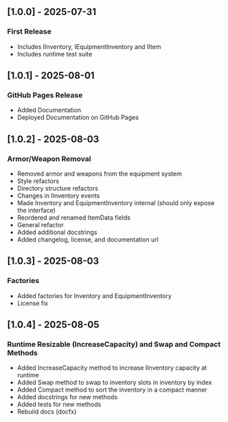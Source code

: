 ## [1.0.0] - 2025-07-31
### First Release
- Includes IInventory, IEquipmentInventory and IItem
- Includes runtime test suite

## [1.0.1] - 2025-08-01
### GitHub Pages Release
- Added Documentation
- Deployed Documentation on GitHub Pages

## [1.0.2] - 2025-08-03
### Armor/Weapon Removal
* Removed armor and weapons from the equipment system
* Style refactors
* Directory structure refactors
* Changes in IInventory events
* Made Inventory and EquipmentInventory internal (should only expose the interface)
* Reordered and renamed ItemData fields
* General refactor
* Added additional docstrings
* Added changelog, license, and documentation url

## [1.0.3] - 2025-08-03
### Factories
* Added factories for Inventory and EquipmentInventory
* License fix

## [1.0.4] - 2025-08-05
### Runtime Resizable (IncreaseCapacity) and Swap and Compact Methods
* Added IncreaseCapacity method to increase IInventory capacity at runtime
* Added Swap method to swap to inventory slots in inventory by index
* Added Compact method to sort the inventory in a compact manner
* Added docstrings for new methods
* Added tests for new methods
* Rebuild docs (docfx)
